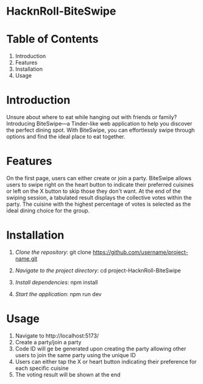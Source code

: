 # **HacknRoll-BiteSwipe**

# Table of Contents
1. Introduction
2. Features
3. Installation
4. Usage

# Introduction
Unsure about where to eat while hanging out with friends or family? Introducing BiteSwipe—a Tinder-like web application to help you discover the perfect dining spot. With BiteSwipe, you can effortlessly swipe through options and find the ideal place to eat together.

# Features
On the first page, users can either create or join a party. BiteSwipe allows users to swipe right on the heart button to indicate their preferred cuisines or left on the X button to skip those they don't want. At the end of the swiping session, a tabulated result displays the collective votes within the party. The cuisine with the highest percentage of votes is selected as the ideal dining choice for the group.

# Installation

1. *Clone the repository*:
git clone https://github.com/username/project-name.git

2. *Navigate to the project directory*:
cd project-HacknRoll-BiteSwipe

3. *Install dependencies*:
npm install

4. *Start the application*:
npm run dev

# Usage
1. Navigate to http://localhost:5173/
2. Create a party/join a party
3. Code ID will ge be generated upon creating the party allowing other users to join the same party using the unique ID
4. Users can either tap the X or heart button indicating their preference for each specific cuisine
5. The voting result will be shown at the end
